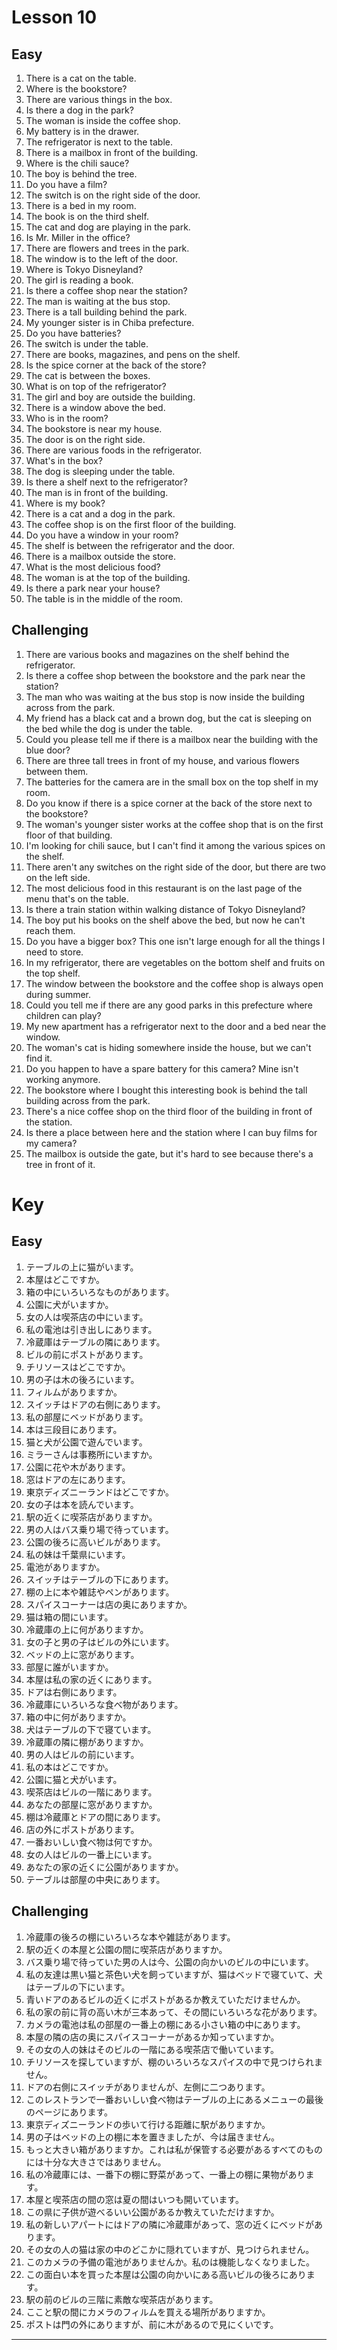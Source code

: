 # Lesson 10

## Easy

1. There is a cat on the table.
2. Where is the bookstore?
3. There are various things in the box.
4. Is there a dog in the park?
5. The woman is inside the coffee shop.
6. My battery is in the drawer.
7. The refrigerator is next to the table.
8. There is a mailbox in front of the building.
9. Where is the chili sauce?
10. The boy is behind the tree.
11. Do you have a film?
12. The switch is on the right side of the door.
13. There is a bed in my room.
14. The book is on the third shelf.
15. The cat and dog are playing in the park.
16. Is Mr. Miller in the office?
17. There are flowers and trees in the park.
18. The window is to the left of the door.
19. Where is Tokyo Disneyland?
20. The girl is reading a book.
21. Is there a coffee shop near the station?
22. The man is waiting at the bus stop.
23. There is a tall building behind the park.
24. My younger sister is in Chiba prefecture.
25. Do you have batteries?
26. The switch is under the table.
27. There are books, magazines, and pens on the shelf.
28. Is the spice corner at the back of the store?
29. The cat is between the boxes.
30. What is on top of the refrigerator?
31. The girl and boy are outside the building.
32. There is a window above the bed.
33. Who is in the room?
34. The bookstore is near my house.
35. The door is on the right side.
36. There are various foods in the refrigerator.
37. What's in the box?
38. The dog is sleeping under the table.
39. Is there a shelf next to the refrigerator?
40. The man is in front of the building.
41. Where is my book?
42. There is a cat and a dog in the park.
43. The coffee shop is on the first floor of the building.
44. Do you have a window in your room?
45. The shelf is between the refrigerator and the door.
46. There is a mailbox outside the store.
47. What is the most delicious food?
48. The woman is at the top of the building.
49. Is there a park near your house?
50. The table is in the middle of the room.

## Challenging

1. There are various books and magazines on the shelf behind the refrigerator.
2. Is there a coffee shop between the bookstore and the park near the station?
3. The man who was waiting at the bus stop is now inside the building across from the park.
4. My friend has a black cat and a brown dog, but the cat is sleeping on the bed while the dog is under the table.
5. Could you please tell me if there is a mailbox near the building with the blue door?
6. There are three tall trees in front of my house, and various flowers between them.
7. The batteries for the camera are in the small box on the top shelf in my room.
8. Do you know if there is a spice corner at the back of the store next to the bookstore?
9. The woman's younger sister works at the coffee shop that is on the first floor of that building.
10. I'm looking for chili sauce, but I can't find it among the various spices on the shelf.
11. There aren't any switches on the right side of the door, but there are two on the left side.
12. The most delicious food in this restaurant is on the last page of the menu that's on the table.
13. Is there a train station within walking distance of Tokyo Disneyland?
14. The boy put his books on the shelf above the bed, but now he can't reach them.
15. Do you have a bigger box? This one isn't large enough for all the things I need to store.
16. In my refrigerator, there are vegetables on the bottom shelf and fruits on the top shelf.
17. The window between the bookstore and the coffee shop is always open during summer.
18. Could you tell me if there are any good parks in this prefecture where children can play?
19. My new apartment has a refrigerator next to the door and a bed near the window.
20. The woman's cat is hiding somewhere inside the house, but we can't find it.
21. Do you happen to have a spare battery for this camera? Mine isn't working anymore.
22. The bookstore where I bought this interesting book is behind the tall building across from the park.
23. There's a nice coffee shop on the third floor of the building in front of the station.
24. Is there a place between here and the station where I can buy films for my camera?
25. The mailbox is outside the gate, but it's hard to see because there's a tree in front of it.

# Key

## Easy

1. テーブルの上に猫がいます。
2. 本屋はどこですか。
3. 箱の中にいろいろなものがあります。
4. 公園に犬がいますか。
5. 女の人は喫茶店の中にいます。
6. 私の電池は引き出しにあります。
7. 冷蔵庫はテーブルの隣にあります。
8. ビルの前にポストがあります。
9. チリソースはどこですか。
10. 男の子は木の後ろにいます。
11. フィルムがありますか。
12. スイッチはドアの右側にあります。
13. 私の部屋にベッドがあります。
14. 本は三段目にあります。
15. 猫と犬が公園で遊んでいます。
16. ミラーさんは事務所にいますか。
17. 公園に花や木があります。
18. 窓はドアの左にあります。
19. 東京ディズニーランドはどこですか。
20. 女の子は本を読んでいます。
21. 駅の近くに喫茶店がありますか。
22. 男の人はバス乗り場で待っています。
23. 公園の後ろに高いビルがあります。
24. 私の妹は千葉県にいます。
25. 電池がありますか。
26. スイッチはテーブルの下にあります。
27. 棚の上に本や雑誌やペンがあります。
28. スパイスコーナーは店の奥にありますか。
29. 猫は箱の間にいます。
30. 冷蔵庫の上に何がありますか。
31. 女の子と男の子はビルの外にいます。
32. ベッドの上に窓があります。
33. 部屋に誰がいますか。
34. 本屋は私の家の近くにあります。
35. ドアは右側にあります。
36. 冷蔵庫にいろいろな食べ物があります。
37. 箱の中に何がありますか。
38. 犬はテーブルの下で寝ています。
39. 冷蔵庫の隣に棚がありますか。
40. 男の人はビルの前にいます。
41. 私の本はどこですか。
42. 公園に猫と犬がいます。
43. 喫茶店はビルの一階にあります。
44. あなたの部屋に窓がありますか。
45. 棚は冷蔵庫とドアの間にあります。
46. 店の外にポストがあります。
47. 一番おいしい食べ物は何ですか。
48. 女の人はビルの一番上にいます。
49. あなたの家の近くに公園がありますか。
50. テーブルは部屋の中央にあります。

## Challenging

1. 冷蔵庫の後ろの棚にいろいろな本や雑誌があります。
2. 駅の近くの本屋と公園の間に喫茶店がありますか。
3. バス乗り場で待っていた男の人は今、公園の向かいのビルの中にいます。
4. 私の友達は黒い猫と茶色い犬を飼っていますが、猫はベッドで寝ていて、犬はテーブルの下にいます。
5. 青いドアのあるビルの近くにポストがあるか教えていただけませんか。
6. 私の家の前に背の高い木が三本あって、その間にいろいろな花があります。
7. カメラの電池は私の部屋の一番上の棚にある小さい箱の中にあります。
8. 本屋の隣の店の奥にスパイスコーナーがあるか知っていますか。
9. その女の人の妹はそのビルの一階にある喫茶店で働いています。
10. チリソースを探していますが、棚のいろいろなスパイスの中で見つけられません。
11. ドアの右側にスイッチがありませんが、左側に二つあります。
12. このレストランで一番おいしい食べ物はテーブルの上にあるメニューの最後のページにあります。
13. 東京ディズニーランドの歩いて行ける距離に駅がありますか。
14. 男の子はベッドの上の棚に本を置きましたが、今は届きません。
15. もっと大きい箱がありますか。これは私が保管する必要があるすべてのものには十分な大きさではありません。
16. 私の冷蔵庫には、一番下の棚に野菜があって、一番上の棚に果物があります。
17. 本屋と喫茶店の間の窓は夏の間はいつも開いています。
18. この県に子供が遊べるいい公園があるか教えていただけますか。
19. 私の新しいアパートにはドアの隣に冷蔵庫があって、窓の近くにベッドがあります。
20. その女の人の猫は家の中のどこかに隠れていますが、見つけられません。
21. このカメラの予備の電池がありませんか。私のは機能しなくなりました。
22. この面白い本を買った本屋は公園の向かいにある高いビルの後ろにあります。
23. 駅の前のビルの三階に素敵な喫茶店があります。
24. ここと駅の間にカメラのフィルムを買える場所がありますか。
25. ポストは門の外にありますが、前に木があるので見にくいです。

---
